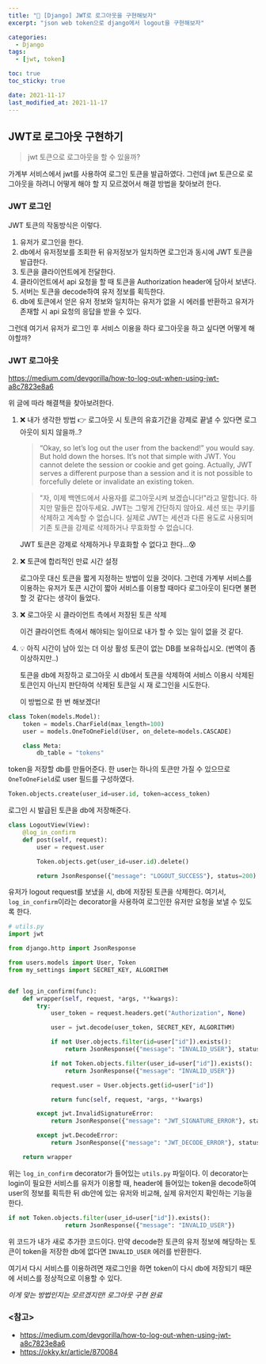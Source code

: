 ```yaml
---
title: "📗 [Django] JWT로 로그아웃을 구현해보자"
excerpt: "json web token으로 django에서 logout을 구현해보자"

categories:
  - Django
tags:
  - [jwt, token]

toc: true
toc_sticky: true

date: 2021-11-17
last_modified_at: 2021-11-17
---
```


## JWT로 로그아웃 구현하기

> jwt 토큰으로 로그아웃을 할 수 있을까?

가계부 서비스에서 jwt를 사용하여 로그인 토큰을 발급하였다. 그런데 jwt 토큰으로 로그아웃을 하려니 어떻게 해야 할 지 모르겠어서 해결 방법을 찾아보려 한다.

### JWT 로그인

JWT 토큰의 작동방식은 이렇다.

1. 유저가 로그인을 한다.
2. db에서 유저정보를 조회한 뒤 유저정보가 일치하면 로그인과 동시에 JWT 토큰을 발급한다.
3. 토큰을 클라이언트에게 전달한다.
4. 클라이언트에서 api 요청을 할 때 토큰을 Authorization header에 담아서 보낸다.
5. 서버는 토큰을 decode하여 유저 정보를 획득한다.
6. db에 토큰에서 얻은 유저 정보와 일치하는 유저가 없을 시 에러를 반환하고 유저가 존재할 시 api 요청의 응답을 받을 수 있다.

그런데 여기서 유저가 로그인 후 서비스 이용을 하다 로그아웃을 하고 싶다면 어떻게 해야할까?

### JWT 로그아웃

https://medium.com/devgorilla/how-to-log-out-when-using-jwt-a8c7823e8a6

위 글에 따라 해결책을 찾아보려한다.

1. ❌ 내가 생각한 방법 👉
   로그아웃 시 토큰의 유효기간을 강제로 끝낼 수 있다면 로그아웃이 되지 않을까..?

   > “Okay, so let’s log out the user from the backend!” you would say. But hold down the horses. It’s not that simple with JWT. You cannot delete the session or cookie and get going. Actually, JWT serves a different purpose than a session and it is not possible to forcefully delete or invalidate an existing token.

   > "자, 이제 백엔드에서 사용자를 로그아웃시켜 보겠습니다!"라고 말합니다. 하지만 말들은 잡아두세요. JWT는 그렇게 간단하지 않아요. 세션 또는 쿠키를 삭제하고 계속할 수 없습니다. 실제로 JWT는 세션과 다른 용도로 사용되며 기존 토큰을 강제로 삭제하거나 무효화할 수 없습니다.

   JWT 토큰은 강제로 삭제하거나 무효화할 수 없다고 한다...😰

2. ❌ 토큰에 합리적인 만료 시간 설정

   로그아웃 대신 토큰을 짧게 지정하는 방법이 있을 것이다. 그런데 가계부 서비스를 이용하는 유저가 토큰 시간이 짧아 서비스를 이용할 때마다 로그아웃이 된다면 불편할 것 같다는 생각이 들었다.

3. ❌ 로그아웃 시 클라이언트 측에서 저장된 토큰 삭제

   이건 클라이언트 측에서 해야되는 일이므로 내가 할 수 있는 일이 없을 것 같다.

4. 💡 아직 시간이 남아 있는 더 이상 활성 토큰이 없는 DB를 보유하십시오. (번역이 좀 이상하지만..)

   토큰을 db에 저장하고 로그아웃 시 db에서 토큰을 삭제하여 서비스 이용시 삭제된 토큰인지 아닌지 판단하여 삭제된 토큰일 시 재 로그인을 시도한다.

   이 방법으로 한 번 해보겠다!

```python
class Token(models.Model):
    token = models.CharField(max_length=100)
    user = models.OneToOneField(User, on_delete=models.CASCADE)

    class Meta:
        db_table = "tokens"
```

token을 저장할 db를 만들어준다. 한 user는 하나의 토큰만 가질 수 있으므로 `OneToOneField`로 user 필드를 구성하였다.

```python
Token.objects.create(user_id=user.id, token=access_token)
```

로그인 시 발급된 토큰을 db에 저장해준다.

```python
class LogoutView(View):
    @log_in_confirm
    def post(self, request):
        user = request.user

        Token.objects.get(user_id=user.id).delete()

        return JsonResponse({"message": "LOGOUT_SUCCESS"}, status=200)
```

유저가 logout request를 보냈을 시, db에 저장된 토큰을 삭제한다. 여기서, `log_in_confirm`이라는 decorator을 사용하여 로그인한 유저만 요청을 보낼 수 있도록 한다.

```python
# utils.py
import jwt

from django.http import JsonResponse

from users.models import User, Token
from my_settings import SECRET_KEY, ALGORITHM


def log_in_confirm(func):
    def wrapper(self, request, *args, **kwargs):
        try:
            user_token = request.headers.get("Authorization", None)

            user = jwt.decode(user_token, SECRET_KEY, ALGORITHM)

            if not User.objects.filter(id=user["id"]).exists():
                return JsonResponse({"message": "INVALID_USER"}, status=401)

            if not Token.objects.filter(user_id=user["id"]).exists():
                return JsonResponse({"message": "INVALID_USER"})

            request.user = User.objects.get(id=user["id"])

            return func(self, request, *args, **kwargs)

        except jwt.InvalidSignatureError:
            return JsonResponse({"message": "JWT_SIGNATURE_ERROR"}, status=400)

        except jwt.DecodeError:
            return JsonResponse({"message": "JWT_DECODE_ERROR"}, status=400)

    return wrapper

```

위는 `log_in_confirm` decorator가 들어있는 `utils.py` 파일이다. 이 decorator는 login이 필요한 서비스를 유저가 이용할 때, header에 들어있는 token을 decode하여 user의 정보를 획득한 뒤 db안에 있는 유저와 비교해, 실제 유저인지 확인하는 기능을 한다.

```python
if not Token.objects.filter(user_id=user["id"]).exists():
                return JsonResponse({"message": "INVALID_USER"})
```

위 코드가 내가 새로 추가한 코드이다. 만약 decode한 토큰의 유저 정보에 해당하는 토큰이 token을 저장한 db에 없다면 `INVALID_USER` 에러를 반환한다.

여기서 다시 서비스를 이용하려면 재로그인을 하면 token이 다시 db에 저장되기 때문에 서비스를 정상적으로 이용할 수 있다.

_이게 맞는 방법인지는 모르겠지만! 로그아웃 구현 완료_

### <참고>

- https://medium.com/devgorilla/how-to-log-out-when-using-jwt-a8c7823e8a6
- https://okky.kr/article/870084
